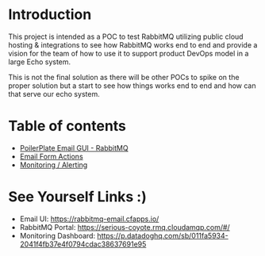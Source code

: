 # Introduction
This project is intended as a POC to test RabbitMQ utilizing public cloud hosting & integrations to see how RabbitMQ works end to end and provide a vision for the team of how to use it to support product DevOps model in a large Echo system.

This is not the final solution as there will be other POCs to spike on the proper solution but a start to see how things works end to end and how can that serve our echo system.

# Table of contents
* [PoilerPlate Email GUI - RabbitMQ](poilerplate-email-gui-rabbitmq.md)
* [Email Form Actions](email-form-actions.md)
* [Monitoring / Alerting](monitoring-alerting.md)

# See Yourself Links :)
* Email UI: https://rabbitmq-email.cfapps.io/
* RabbitMQ Portal: https://serious-coyote.rmq.cloudamqp.com/#/
* Monitoring Dashboard: https://p.datadoghq.com/sb/011fa5934-2041f4fb37e4f0794cdac38637691e95
